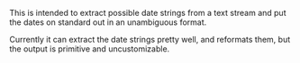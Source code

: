 This is intended to extract possible date strings from a text stream 
and put the dates on standard out in an unambiguous format.

Currently it can extract the date strings pretty well,
and reformats them,
but the output is primitive and uncustomizable.


